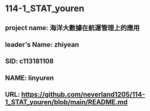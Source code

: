 # 114-1_STAT_youren
## project name: 海洋大數據在航運管理上的應用
## leader's Name: zhiyean
## SID: c113181108
## NAME: linyuren
## URL: https://github.com/neverland1205/114-1_STAT_youren/blob/main/README.md
